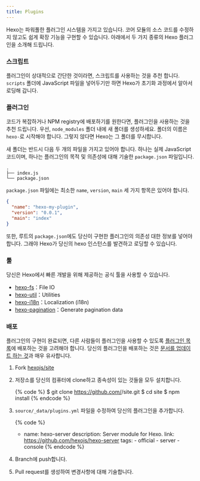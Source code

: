```yaml
---
title: Plugins
---
```


Hexo는 파워풀한 플러그인 시스템을 가지고 있습니다. 코어 모듈의 소스 코드를 수정하지 않고도 쉽게 확장 기능을 구현할 수 있습니다. 아래에서 두 가지 종류의 Hexo 플러그인을 소개해 드립니다.

### 스크립트

플러그인이 상대적으로 간단한 것이라면, 스크립트를 사용하는 것을 추천 합니다. `scripts` 폴더에 JavaScript 파일을 넣어두기만 하면 Hexo가 초기화 과정에서 알아서 로딩해 갑니다.

### 플러그인

코드가 복잡하거나 NPM registry에 배포하기를 원한다면, 플러그인을 사용하는 것을 추천 드립니다. 우선, `node_modules` 폴더 내에 새 폴더를 생성하세요. 폴더의 이름은 `hexo-`로 시작해야 합니다. 그렇지 않다면 Hexo는 그 폴더를 무시합니다.

새 폴더는 반드시 다음 두 개의 파일을 가지고 있어야 합니다. 하나는 실제 JavaScript 코드이며, 하나는 플러그인의 목적 및 의존성에 대해 기술한 `package.json` 파일입니다.

```plain
.
├── index.js
└── package.json
```

`package.json` 파일에는 최소한 `name`, `version`, `main` 세 가지 항목은 있어야 합니다.

```json package.json
{
  "name": "hexo-my-plugin",
  "version": "0.0.1",
  "main": "index"
}
```

또한, 루트의 `package.json`에도 당신이 구현한 플러그인의 의존성 대한 정보를 넣어야 합니다. 그래야 Hexo가 당신의 hexo 인스턴스를 발견하고 로딩할 수 있습니다.

### 툴

당신은 Hexo에서 빠른 개발을 위해 제공하는 공식 툴을 사용할 수 있습니다.

- [hexo-fs]：File IO
- [hexo-util]：Utilities
- [hexo-i18n]：Localization (i18n)
- [hexo-pagination]：Generate pagination data

### 배포

플러그인의 구현이 완료되면, 다른 사람들이 플러그인을 사용할 수 있도록 [플러그인 목록](/plugins)에 배포하는 것을 고려해야 합니다. 당신의 플러그인을 배포하는 것은 [문서를 업데이트 하는 것](contributing.html#Updating_Documentation)과 매우 유사합니다.

1. Fork [hexojs/site]
2. 저장소를 당신의 컴퓨터에 clone하고 종속성이 있는 것들을 모두 설치합니다.

   {% code %}
   $ git clone https://github.com/<username>/site.git
   $ cd site
   $ npm install
   {% endcode %}

3. `source/_data/plugins.yml` 파일을 수정하여 당신의 플러그인을 추가합니다.

   {% code %}

   - name: hexo-server
     description: Server module for Hexo.
     link: https://github.com/hexojs/hexo-server
     tags: - official - server - console
     {% endcode %}

4. Branch에 push합니다.
5. Pull request를 생성하여 변경사항에 대해 기술합니다.

[hexo-fs]: https://github.com/hexojs/hexo-fs
[hexo-util]: https://github.com/hexojs/hexo-util
[hexo-i18n]: https://github.com/hexojs/hexo-i18n
[hexo-pagination]: https://github.com/hexojs/hexo-pagination
[hexojs/site]: https://github.com/hexojs/site
